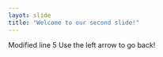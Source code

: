 ```yaml
---
layot: slide
title: "Welcome to our second slide!"
---
```

Modified line 5
Use the left arrow to go back!
